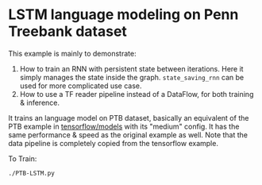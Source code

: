 
# LSTM language modeling on Penn Treebank dataset

This example is mainly to demonstrate:

1. How to train an RNN with persistent state between iterations.
	 Here it simply manages the state inside the graph. `state_saving_rnn` can be used for more complicated use case.
2. How to use a TF reader pipeline instead of a DataFlow, for both training & inference.

It trains an language model on PTB dataset, basically an equivalent of the PTB example
in [tensorflow/models](https://github.com/tensorflow/models/tree/master/tutorials/rnn/ptb)
with its "medium" config.
It has the same performance & speed as the original example as well.
Note that the data pipeline is completely copied from the tensorflow example.

To Train:
```
./PTB-LSTM.py
```



